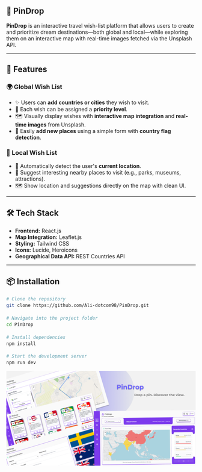 ## 📌 PinDrop

**PinDrop**  is an interactive travel wish-list platform that allows users to create and prioritize dream destinations—both global and local—while exploring them on an interactive map with real-time images fetched via the Unsplash API.

---

## 🚀 Features

### 🌍 Global Wish List
- ✨ Users can **add countries or cities** they wish to visit.
- 🎯 Each wish can be assigned a **priority level**.
- 🗺️ Visually display wishes with **interactive map integration** and **real-time images** from Unsplash.
- 🏁 Easily **add new places** using a simple form with **country flag detection**.

### 📌 Local Wish List
- 📍 Automatically detect the user's **current location**.
- 🧭 Suggest interesting nearby places to visit (e.g., parks, museums, attractions).
- 🗺️ Show location and suggestions directly on the map with clean UI.

---

## 🛠️ Tech Stack

- **Frontend:** React.js  
- **Map Integration:** Leaflet.js  
- **Styling:** Tailwind CSS  
- **Icons:** Lucide, Heroicons  
- **Geographical Data API:** REST Countries API  

---

## 📦 Installation

```bash
# Clone the repository
git clone https://github.com/Ali-dotcom98/PinDrop.git

# Navigate into the project folder
cd PinDrop

# Install dependencies
npm install

# Start the development server
npm run dev
```
![image alt](https://github.com/Ali-dotcom98/PinDrop/blob/main/PINDROP_Mockup.png?raw=true)

